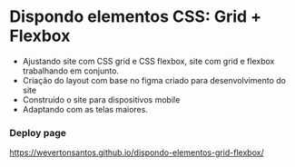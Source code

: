 <h1> Dispondo elementos CSS: Grid + Flexbox </h1>
<ul>
  <li>Ajustando site com CSS grid e CSS flexbox, site com grid e flexbox trabalhando em conjunto.</li>
  <li>Criação do layout com base no figma criado para desenvolvimento do site</li>
  <li>Construído o site para dispositivos mobile</li>
  <li>Adaptando com as telas maiores.</li>
 </ul>

<h3>Deploy page</h3>

https://wevertonsantos.github.io/dispondo-elementos-grid-flexbox/
